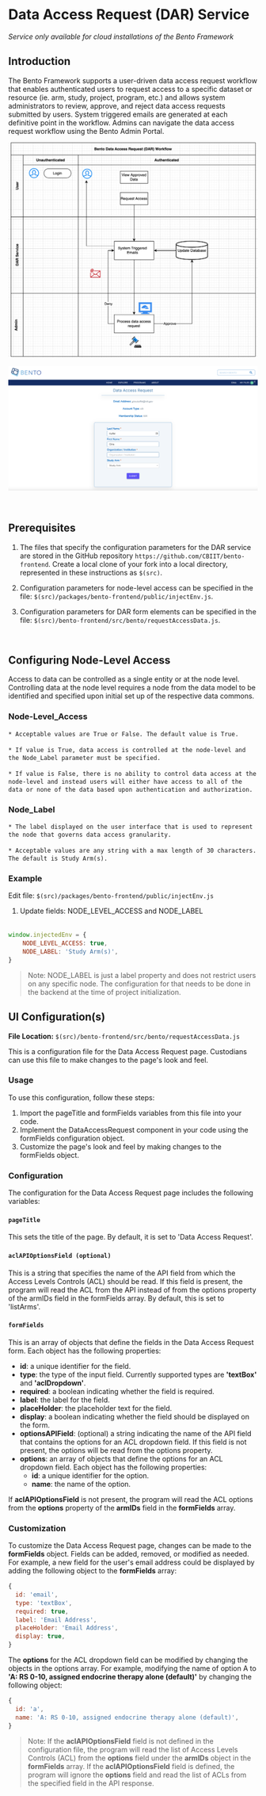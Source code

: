 # Data Access Request (DAR) Service

*Service only available for cloud installations of the Bento Framework*

## Introduction

The Bento Framework supports a user-driven data access request workflow that enables authenticated users to request access to a specific dataset or resource (ie. arm, study, project, program, etc.) and allows system administrators to review, approve, and reject data access requests submitted by users. System triggered emails are generated at each definitive point in the workflow. Admins can navigate the data access request workflow using the Bento Admin Portal.

  

![Data Access Request (DAR) Workflow](../assets/dar-workflow.png)

  

![Data Access Request (DAR) Example page](../assets/dar-example-page.png)

  

<p>&nbsp;</p>

  
  

## Prerequisites

1. The files that specify the configuration parameters for the DAR service are stored in the GitHub repository `https://github.com/CBIIT/bento-frontend`. Create a local clone of your fork into a local directory, represented in these instructions as `$(src)`.

  

2. Configuration parameters for node-level access can be specified in the file: `$(src)/packages/bento-frontend/public/injectEnv.js`.

  

3. Configuration parameters for DAR form elements can be specified in the file: `$(src)/bento-frontend/src/bento/requestAccessData.js`.

  

<p>&nbsp;</p>

  

## Configuring Node-Level Access

Access to data can be controlled as a single entity or at the node level. Controlling data at the node level requires a node from the data model to be identified and specified upon initial set up of the respective data commons.

### Node-Level_Access

	* Acceptable values are True or False. The default value is True.

	* If value is True, data access is controlled at the node-level and the Node_Label parameter must be specified.

	* If value is False, there is no ability to control data access at the node-level and instead users will either have access to all of the data or none of the data based upon authentication and authorization.

  

### Node_Label

	* The label displayed on the user interface that is used to represent the node that governs data access granularity.

	* Acceptable values are any string with a max length of 30 characters. The default is Study Arm(s).

### Example

Edit file: `$(src)/packages/bento-frontend/public/injectEnv.js`

1. Update fields: NODE_LEVEL_ACCESS and NODE_LABEL

```javascript

window.injectedEnv = {
	NODE_LEVEL_ACCESS: true,
	NODE_LABEL: 'Study Arm(s)',
}
```
> Note: NODE_LABEL is just a label property and does not restrict users on any specific node. The configuration for that needs to be done in the backend at the time of project initialization. 


## UI Configuration(s)
**File Location:** `$(src)/bento-frontend/src/bento/requestAccessData.js`

This is a configuration file for the Data Access Request page. Custodians can use this file to make changes to the page's look and feel.

### Usage
To use this configuration, follow these steps:

1. Import the pageTitle and formFields variables from this file into your code.
2. Implement the DataAccessRequest component in your code using the formFields configuration object.
3. Customize the page's look and feel by making changes to the formFields object.

### Configuration
The configuration for the Data Access Request page includes the following variables:

#### `pageTitle`
This sets the title of the page. By default, it is set to 'Data Access Request'.

#### `aclAPIOptionsField (optional)`
This is a string that specifies the name of the API field from which the Access Levels Controls (ACL) should be read. If this field is present, the program will read the ACL from the API instead of from the options property of the armIDs field in the formFields array. By default, this is set to 'listArms'.

#### `formFields`
This is an array of objects that define the fields in the Data Access Request form. Each object has the following properties:

* **id**: a unique identifier for the field.
* **type**: the type of the input field. Currently supported types are **'textBox'** and **'aclDropdown'**.
* **required**: a boolean indicating whether the field is required.
* **label**: the label for the field.
* **placeHolder**: the placeholder text for the field.
* **display**: a boolean indicating whether the field should be displayed on the form.
* **optionsAPIField**: (optional) a string indicating the name of the API field that contains the options for an ACL dropdown field. If this field is not present, the options will be read from the options property.
* **options**: an array of objects that define the options for an ACL dropdown field. Each object has the following properties:
    * **id**: a unique identifier for the option.
    * **name**: the name of the option.

If **aclAPIOptionsField** is not present, the program will read the ACL options from the **options** property of the **armIDs** field in the **formFields** array.

### Customization
To customize the Data Access Request page, changes can be made to the **formFields** object. Fields can be added, removed, or modified as needed. For example, a new field for the user's email address could be displayed by adding the following object to the **formFields** array:

```javascript
{
  id: 'email',
  type: 'textBox',
  required: true,
  label: 'Email Address',
  placeHolder: 'Email Address',
  display: true,
}
```

The **options** for the ACL dropdown field can be modified by changing the objects in the options array. For example, modifying the name of option A to **'A: RS 0-10, assigned endocrine therapy alone (default)'** by changing the following object:

```javascript
{
  id: 'a',
  name: 'A: RS 0-10, assigned endocrine therapy alone (default)',
}
```
> Note: If the **aclAPIOptionsField** field is not defined in the configuration file, the program will read the list of Access Levels Controls (ACL) from the **options** field under the **armIDs** object in the **formFields** array. If the **aclAPIOptionsField** field is defined, the program will ignore the **options** field and read the list of ACLs from the specified field in the API response.

